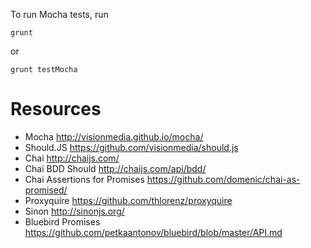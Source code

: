 To run Mocha tests, run
```
grunt
```
or
```
grunt testMocha
```

Resources
============
* Mocha http://visionmedia.github.io/mocha/
* Should.JS https://github.com/visionmedia/should.js
* Chai http://chaijs.com/
* Chai BDD Should http://chaijs.com/api/bdd/
* Chai Assertions for Promises https://github.com/domenic/chai-as-promised/
* Proxyquire https://github.com/thlorenz/proxyquire
* Sinon http://sinonjs.org/
* Bluebird Promises https://github.com/petkaantonov/bluebird/blob/master/API.md

